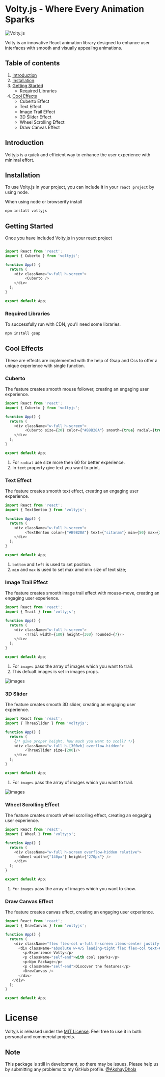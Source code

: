 # Volty.js - Where Every Animation Sparks

![Volty.js](media/voltyjs.jpg)

Volty is an innovative React animation library designed to enhance user interfaces with smooth and visually appealing animations.

## Table of contents
1. [Introduction](#introduction)
2. [Installation](#installation)
3. [Getting Started](#getting-started)
   - Required Libraries
4. [Cool Effects](#cool-effects)
   - Cuberto Effect
   - Text Effect
   - Image Trail Effect
   - 3D Slider Effect
   - Wheel Scrolling Effect
   - Draw Canvas Effect

## Introduction

Voltyjs is a quick and efficient way to enhance the user experience with minimal effort.

## Installation

To use Volty.js in your project, you can include it in your `react project` by using node.

When using node or browserify install

```bash
npm install voltyjs
```

## Getting Started

Once you have included Volty.js in your react project

```javascript

import React from 'react';
import { Cuberto } from 'voltyjs';

function App() {
  return (
    <div className="w-full h-screen">
         <Cuberto />
    </div>
  );
}

export default App;

```

### Required Libraries

To successfully run with CDN, you'll need some libraries.

```bash
npm install gsap
```

## Cool Effects

These are effects are implemented with the help of Gsap and Css to offer a unique experience with single function.

### Cuberto

The feature creates smooth mouse follower, creating an engaging user experience.

```javascript
import React from 'react';
import { Cuberto } from 'voltyjs';

function App() {
  return (
    <div className="w-full h-screen">
         <Cuberto size={20} color={"#B9B28A"} smooth={true} radial={true} text={"sitaram"} />
    </div>
  );
}

export default App;
```

1. For `radial` use size more then 60 for better experience.
2. In `text` property give text you want to print.

### Text Effect

The feature creates smooth text effect, creating an engaging user experience.

```javascript
import React from 'react';
import { TextBentoo } from 'voltyjs';

function App() {
  return (
    <div className="w-full h-screen">
         <TextBentoo color={"#B9B28A"} text={"sitaram"} min={50} max={300}/>
    </div>
  );
}

export default App;
```

1. `bottom` and `left` is used to set position.
2. `min` and `max` is used to set max amd min size of text size;

### Image Trail Effect

The feature creates smooth image trail effect with mouse-move, creating an engaging user experience.

```javascript
import React from 'react';
import { Trail } from 'voltyjs';

function App() {
  return (
    <div className="w-full h-screen">
         <Trail width={180} height={300} rounded={7}/>
    </div>
  );
}

export default App;
```

1. For `images` pass the array of images which you want to trail.
2. This defualt images is set in images props.


![images](media/image_trail.png)


### 3D Slider

The feature creates smooth 3D slider, creating an engaging user experience.

```javascript
import React from 'react';
import { ThreeSlider } from 'voltyjs';

function App() {
  return (
    {/* give proper height, how much you want to scoll? */}
    <div className="w-full h-[300vh] overflow-hidden">  
         <ThreeSlider size={200}/>
    </div>
  );
}

export default App;
```

1. For `images` pass the array of images which you want to trail.


![images](media/three.png)


### Wheel Scrolling Effect

The feature creates smooth wheel scrolling effect, creating an engaging user experience.

```javascript
import React from 'react';
import { Wheel } from 'voltyjs';

function App() {
  return (
    <div className="w-full h-screen overflow-hidden relative">
      <Wheel width={"140px"} height={"270px"} />
    </div>
  );
}

export default App;
```

1. For `images` pass the array of images which you want to show.

### Draw Canvas Effect

The feature creates canvas effect, creating an engaging user experience.

```javascript
import React from 'react';
import { DrawCanvas } from 'voltyjs';

function App() {
  return (
    <div className="flex flex-col w-full h-screen items-center justify-center">
      <div className="absolute w-4/5 leading-tight flex flex-col text-6xl uppercase items-start">
        <p>Experience Volty</p>
        <p className="self-end">with cool sparks</p>
        <p>Npm Package</p>
        <p className="self-end">Discover the features</p>
        <DrawCanvas />
      </div>
   </div>
  );
}

export default App;
```

# License

Voltyjs is released under the [MIT License](license.md). Feel free to use it in both personal and commercial projects.

## Note

This package is still in development, so there may be issues. Please help us by submitting any problems to my GitHub profile.
[@AkshayDhola](https://github.com/AkshayDhola)
